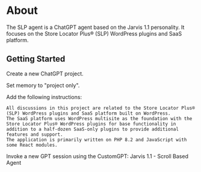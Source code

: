 # About

The SLP agent is a ChatGPT agent based on the Jarvis 1.1 personality.
It focuses on the Store Locator Plus® (SLP) WordPress plugins and SaaS platform.

## Getting Started

Create a new ChatGPT project.

Set memory to "project only".

Add the following instructions:

    All discussions in this project are related to the Store Locator Plus® (SLP) WordPress plugins and SaaS platform built on WordPress.
    The SaaS platform uses WordPress multisite as the foundation with the Store Locator Plus® WordPress plugins for base functionality in addition to a half-dozen SaaS-only plugins to provide additional features and support.
    The application is primarily written on PHP 8.2 and JavaScript with some React modules.

Invoke a new GPT session using the CustomGPT: Jarvis 1.1 - Scroll Based Agent

